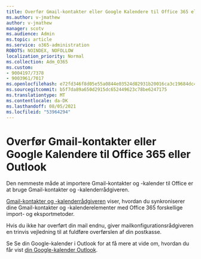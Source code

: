 ```yaml
---
title: Overfør Gmail-kontakter eller Google Kalendere til Office 365 eller Outlook
ms.author: v-jmathew
author: v-jmathew
manager: scotv
ms.audience: Admin
ms.topic: article
ms.service: o365-administration
ROBOTS: NOINDEX, NOFOLLOW
localization_priority: Normal
ms.collection: Adm_O365
ms.custom:
- 9004197/7378
- 9003961/7017
ms.openlocfilehash: e72fd346f8d05e55a0844e03524d82931b20016ca3c19684dc4cd12f3df621a3
ms.sourcegitcommit: b5f7da89a650d2915dc652449623c78be6247175
ms.translationtype: MT
ms.contentlocale: da-DK
ms.lasthandoff: 08/05/2021
ms.locfileid: "53964294"
---
```

# <a name="migrate-gmail-contacts-or-google-calendars-to-office-365-or-outlook"></a>Overfør Gmail-kontakter eller Google Kalendere til Office 365 eller Outlook

Den nemmeste måde at importere Gmail-kontakter og -kalender til Office er at bruge Gmail-kontakter og -kalenderrådgiveren.

[Gmail-kontakter og -kalenderrådgiveren](https://go.microsoft.com/fwlink/?linkid=2134386) viser, hvordan du synkroniserer dine Gmail-kontakter og -kalenderelementer med Office 365 forskellige import- og eksportmetoder.

Hvis du ikke har overført din [](https://go.microsoft.com/fwlink/?linkid=2133951) mail endnu, giver mailkonfigurationsrådgiveren en trinvis vejledning til at fuldføre overførslen af din postkasse.

Se Se din Google-kalender i Outlook for at få mere at vide om, hvordan du får vist [din Google-kalender Outlook](https://go.microsoft.com/fwlink/?linkid=2083939).
